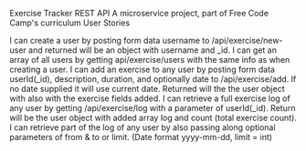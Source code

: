 Exercise Tracker REST API A microservice project, part of Free Code Camp's curriculum User Stories

I can create a user by posting form data username to /api/exercise/new-user and returned will be an object with username and _id.
I can get an array of all users by getting api/exercise/users with the same info as when creating a user.
I can add an exercise to any user by posting form data userId(_id), description, duration, and optionally date to /api/exercise/add. If no date supplied it will use current date. Returned will the the user object with also with the exercise fields added.
I can retrieve a full exercise log of any user by getting /api/exercise/log with a parameter of userId(_id). Return will be the user object with added array log and count (total exercise count).
I can retrieve part of the log of any user by also passing along optional parameters of from & to or limit. (Date format yyyy-mm-dd, limit = int)